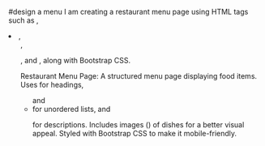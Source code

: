 #design a menu
I am creating a restaurant menu page using HTML tags such as <h>, <li>, <ul>, <p>, and <img>, along with Bootstrap CSS.

Restaurant Menu Page:
 A structured menu page displaying food items.
 Uses <h> for headings, <ul> and <li> for unordered lists, and <p> for descriptions.
 Includes images (<img>) of dishes for a better visual appeal.
 Styled with Bootstrap CSS to make it mobile-friendly.
 
